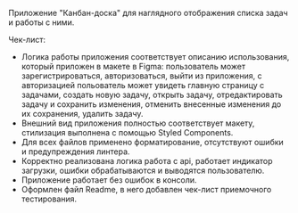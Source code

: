 Приложение "Канбан-доска" для наглядного отображения списка задач и работы с ними.

Чек-лист:
- Логика работы приложения соответствует описанию использования, который приложен в макете в Figma: пользователь может зарегистрироваться, авторизоваться, выйти из приложения,
  с авторизацией польователь может увидеть главную страницу с задачами, создать новую задачу, открыть задачу, отредактировать задачу и сохранить изменения,
  отменить внесенные изменения до их сохранения, удалить задачу.
- Внешний вид приложения полностью соответствует макету, стилизация выполнена с помощью Styled Components.
- Для всех файлов применено форматирование, отсутствуют ошибки и предупреждения линтера.
- Корректно реализована логика работа с api, работает индикатор загрузки, ошибки обрабатываются и выводятся пользователю.
- Приложение работает без ошибок в консоли.
- Оформлен файл Readme, в него добавлен чек-лист приемочного тестирования.
